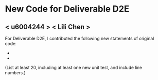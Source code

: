 # New Code for Deliverable D2E

## < u6004244 > < Lili Chen >

For Deliverable D2E, I contributed the following new statements of original code:

-
-

(List at least 20, including at least one new unit test, and include line numbers.)
